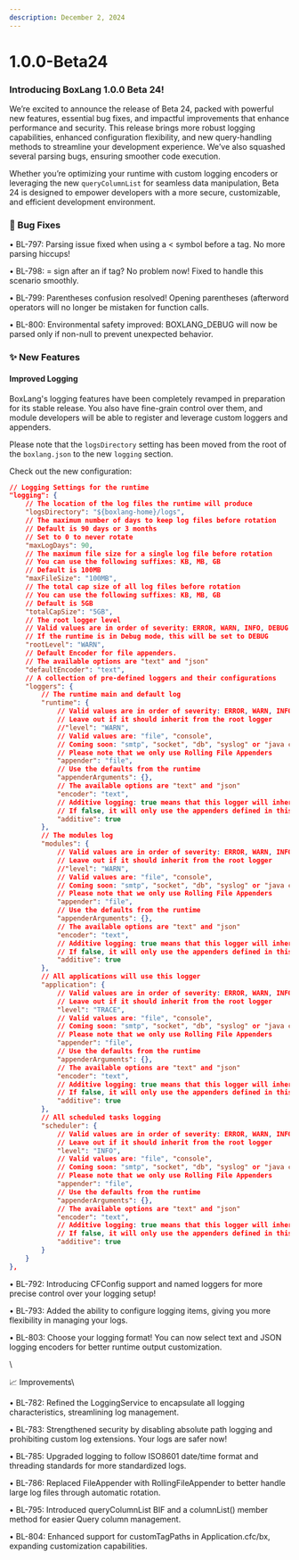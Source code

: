 ```yaml
---
description: December 2, 2024
---
```


# 1.0.0-Beta24

### Introducing BoxLang 1.0.0 Beta 24!&#x20;

We’re excited to announce the release of Beta 24, packed with powerful new features, essential bug fixes, and impactful improvements that enhance performance and security. This release brings more robust logging capabilities, enhanced configuration flexibility, and new query-handling methods to streamline your development experience. We’ve also squashed several parsing bugs, ensuring smoother code execution.

Whether you’re optimizing your runtime with custom logging encoders or leveraging the new `queryColumnList` for seamless data manipulation, Beta 24 is designed to empower developers with a more secure, customizable, and efficient development environment.

### 🐞 Bug Fixes



• BL-797: Parsing issue fixed when using a < symbol before a tag. No more parsing hiccups!

• BL-798: = sign after an if tag? No problem now!  Fixed to handle this scenario smoothly.

• BL-799:  Parentheses confusion resolved! Opening parentheses (afterword operators will no longer be mistaken for function calls.

• BL-800:  Environmental safety improved: BOXLANG\_DEBUG will now be parsed only if non-null to prevent unexpected behavior.

### ✨ New Features

#### Improved Logging

BoxLang's logging features have been completely revamped in preparation for its stable release. You also have fine-grain control over them, and module developers will be able to register and leverage custom loggers and appenders. &#x20;

Please note that the `logsDirectory` setting has been moved from the root of the `boxlang.json` to the new `logging` section.

Check out the new configuration:

```json
// Logging Settings for the runtime
"logging": {
	// The location of the log files the runtime will produce
	"logsDirectory": "${boxlang-home}/logs",
	// The maximum number of days to keep log files before rotation
	// Default is 90 days or 3 months
	// Set to 0 to never rotate
	"maxLogDays": 90,
	// The maximum file size for a single log file before rotation
	// You can use the following suffixes: KB, MB, GB
	// Default is 100MB
	"maxFileSize": "100MB",
	// The total cap size of all log files before rotation
	// You can use the following suffixes: KB, MB, GB
	// Default is 5GB
	"totalCapSize": "5GB",
	// The root logger level
	// Valid values are in order of severity: ERROR, WARN, INFO, DEBUG, TRACE, OFF
	// If the runtime is in Debug mode, this will be set to DEBUG
	"rootLevel": "WARN",
	// Default Encoder for file appenders.
	// The available options are "text" and "json"
	"defaultEncoder": "text",
	// A collection of pre-defined loggers and their configurations
	"loggers": {
		// The runtime main and default log
		"runtime": {
			// Valid values are in order of severity: ERROR, WARN, INFO, DEBUG, TRACE, OFF
			// Leave out if it should inherit from the root logger
			//"level": "WARN",
			// Valid values are: "file", "console",
			// Coming soon: "smtp", "socket", "db", "syslog" or "java class name"
			// Please note that we only use Rolling File Appenders
			"appender": "file",
			// Use the defaults from the runtime
			"appenderArguments": {},
			// The available options are "text" and "json"
			"encoder": "text",
			// Additive logging: true means that this logger will inherit the appenders from the root logger
			// If false, it will only use the appenders defined in this logger
			"additive": true
		},
		// The modules log
		"modules": {
			// Valid values are in order of severity: ERROR, WARN, INFO, DEBUG, TRACE, OFF
			// Leave out if it should inherit from the root logger
			//"level": "WARN",
			// Valid values are: "file", "console",
			// Coming soon: "smtp", "socket", "db", "syslog" or "java class name"
			// Please note that we only use Rolling File Appenders
			"appender": "file",
			// Use the defaults from the runtime
			"appenderArguments": {},
			// The available options are "text" and "json"
			"encoder": "text",
			// Additive logging: true means that this logger will inherit the appenders from the root logger
			// If false, it will only use the appenders defined in this logger
			"additive": true
		},
		// All applications will use this logger
		"application": {
			// Valid values are in order of severity: ERROR, WARN, INFO, DEBUG, TRACE, OFF
			// Leave out if it should inherit from the root logger
			"level": "TRACE",
			// Valid values are: "file", "console",
			// Coming soon: "smtp", "socket", "db", "syslog" or "java class name"
			// Please note that we only use Rolling File Appenders
			"appender": "file",
			// Use the defaults from the runtime
			"appenderArguments": {},
			// The available options are "text" and "json"
			"encoder": "text",
			// Additive logging: true means that this logger will inherit the appenders from the root logger
			// If false, it will only use the appenders defined in this logger
			"additive": true
		},
		// All scheduled tasks logging
		"scheduler": {
			// Valid values are in order of severity: ERROR, WARN, INFO, DEBUG, TRACE, OFF
			// Leave out if it should inherit from the root logger
			"level": "INFO",
			// Valid values are: "file", "console",
			// Coming soon: "smtp", "socket", "db", "syslog" or "java class name"
			// Please note that we only use Rolling File Appenders
			"appender": "file",
			// Use the defaults from the runtime
			"appenderArguments": {},
			// The available options are "text" and "json"
			"encoder": "text",
			// Additive logging: true means that this logger will inherit the appenders from the root logger
			// If false, it will only use the appenders defined in this logger
			"additive": true
		}
	}
},
```

• BL-792: Introducing CFConfig support and named loggers for more precise control over your logging setup!

• BL-793:  Added the ability to configure logging items, giving you more flexibility in managing your logs.

• BL-803: Choose your logging format! You can now select text and JSON logging encoders for better runtime output customization.

\


📈 Improvements\



• BL-782: Refined the LoggingService to encapsulate all logging characteristics, streamlining log management.

• BL-783: Strengthened security by disabling absolute path logging and prohibiting custom log extensions. Your logs are safer now!

• BL-785: Upgraded logging to follow ISO8601 date/time format and threading standards for more standardized logs.

• BL-786: Replaced FileAppender with RollingFileAppender to better handle large log files through automatic rotation.

• BL-795:  Introduced queryColumnList BIF and a columnList() member method for easier Query column management.

• BL-804:  Enhanced support for customTagPaths in Application.cfc/bx, expanding customization capabilities.

